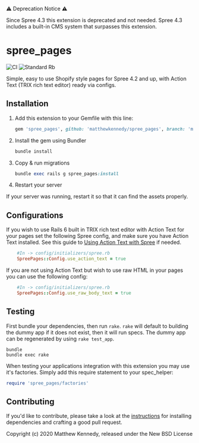 ⚠️ Deprecation Notice ⚠️

Since Spree 4.3 this extension is deprecated and not needed. Spree 4.3 includes a built-in CMS system that surpasses this extension.

# spree_pages

![CI](https://github.com/MatthewKennedy/spree_pages/workflows/CI/badge.svg)
![Standard Rb](https://github.com/MatthewKennedy/spree_pages/workflows/Standard%20Rb/badge.svg)

Simple, easy to use Shopify style pages for Spree 4.2 and up, with Action Text (TRIX rich text editor) ready via configs.

## Installation

1. Add this extension to your Gemfile with this line:

    ```ruby
    gem 'spree_pages', github: 'matthewkennedy/spree_pages', branch: 'main'
    ```

2. Install the gem using Bundler

    ```ruby
    bundle install
    ```

3. Copy & run migrations

    ```ruby
    bundle exec rails g spree_pages:install
    ```

4. Restart your server

  If your server was running, restart it so that it can find the assets properly.

## Configurations

If you wish to use Rails 6 built in TRIX rich text editor with Action Text for your pages set the following Spree config, and make sure you have Action Text installed.
See this guide to [Using Action Text with Spree](https://github.com/MatthewKennedy/spree_pages/blob/main/spree_actiontext.md)  if needed.

```ruby
    #In -> config/initializers/spree.rb
    SpreePages::Config.use_action_text = true
```

If you are not using Action Text but wish to use raw HTML in your pages you can use the following config:

```ruby
    #In -> config/initializers/spree.rb
    SpreePages::Config.use_raw_body_text = true
```

## Testing

First bundle your dependencies, then run `rake`. `rake` will default to building the dummy app if it does not exist, then it will run specs. The dummy app can be regenerated by using `rake test_app`.

```shell
bundle
bundle exec rake
```

When testing your applications integration with this extension you may use it's factories.
Simply add this require statement to your spec_helper:

```ruby
require 'spree_pages/factories'
```

## Contributing

If you'd like to contribute, please take a look at the
[instructions](CONTRIBUTING.md) for installing dependencies and crafting a good
pull request.

Copyright (c) 2020 Matthew Kennedy, released under the New BSD License
